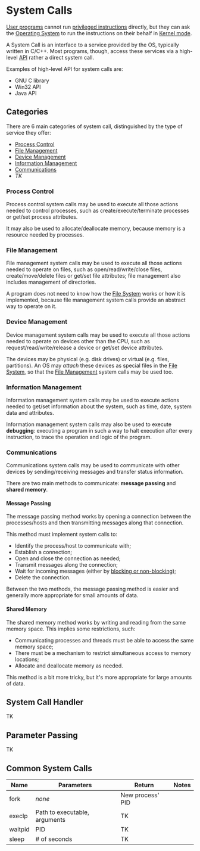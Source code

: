 # System Calls

[User programs](?TK) cannot run [privileged instructions](/Systems%20and%20Networking/Unit%201/Architecture/Instructions.md#Protected%20Instructions) directly, but they can ask the [Operating System](/Systems%20and%20Networking/Unit%201/Operating%20System/Operating%20System.md) to run the instructions on their behalf in [Kernel mode](/Systems%20and%20Networking/Unit%201/Architecture/CPU.md#Kernel-User%20Mode).

A System Call is an interface to a service provided by the OS, typically written in C/C++. Most programs, though, access these services via a high-level [API](?TK) rather a direct system call.

Examples of high-level API for system calls are:
- GNU C library
- Win32 API
- Java API

## Categories

There are 6 main categories of system call, distinguished by the type of service they offer:
- [Process Control](#Process%20Control)
- [File Management](#File%20Management)
- [Device Management](#Device%20Management)
- [Information Management](#Information%20Management)
- [Communications](#Communications)
- *TK*

### Process Control

Process control system calls may be used to execute all those actions needed to control processes, such as create/execute/terminate processes or get/set process attributes.

It may also be used to allocate/deallocate memory, because memory is a resource needed by processes.

### File Management

File management system calls may be used to execute all those actions needed to operate on files, such as open/read/write/close files, create/move/delete files or get/set file attributes; file management also includes management of directories.

A program does not need to know how the [File System](?TK) works or how it is implemented, because file management system calls provide an abstract way to operate on it.

### Device Management

Device management system calls may be used to execute all those actions needed to operate on devices other than the CPU, such as request/read/write/release a device or get/set device attributes.

The devices may be physical (e.g. disk drives) or virtual (e.g. files, partitions). An OS may *attach* these devices as special files in the [File System](?TK), so that the [File Management](#File%20Management) system calls may be used too.

### Information Management

Information management system calls may be used to execute actions needed to get/set information about the system, such as time, date, system data and attributes.

Information management system calls may also be used to execute **debugging**: executing a program in such a way to halt execution after every instruction, to trace the operation and logic of the program.

### Communications

Communications system calls may be used to communicate with other devices by sending/receiving messages and transfer status information.

There are two main methods to communicate: **message passing** and **shared memory**.

#### Message Passing

The message passing method works by opening a connection between the processes/hosts and then transmitting messages along that connection.

This method must implement system calls to:
- Identify the process/host to communicate with;
- Establish a connection;
- Open and close the connection as needed;
- Transmit messages along the connection;
- Wait for incoming messages (either by [blocking or non-blocking](?TK));
- Delete the connection.

Between the two methods, the message passing method is easier and generally more appropriate for small amounts of data.

#### Shared Memory

The shared memory method works by writing and reading from the same memory space. This implies some restrictions, such:
- Communicating processes and threads must be able to access the same memory space;
- There must be a mechanism to restrict simultaneous access to memory locations;
- Allocate and deallocate memory as needed.

This method is a bit more tricky, but it's more appropriate for large amounts of data.

## System Call Handler

TK

## Parameter Passing

TK

## Common System Calls

| **Name** | **Parameters**                | **Return**       | **Notes** |
| -------- | ----------------------------- | ---------------- | --------- |
| fork     | *none*                        | New process' PID |           |
| execlp   | Path to executable, arguments | TK               |           |
| waitpid  | PID                           | TK               |           |
| sleep    | # of seconds                  | TK               |           |
